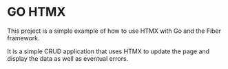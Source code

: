 # GO HTMX

This project is a simple example of how to use HTMX with Go and the Fiber framework.

It is a simple CRUD application that uses HTMX to update the page and display the data as well as eventual errors.